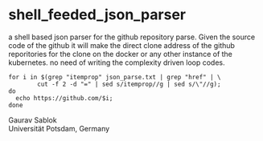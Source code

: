 # shell_feeded_json_parser
a shell based json parser for the github repository parse. Given the source code of the github it will make the direct clone address of the github reporitories for the clone on the docker or any other instance of the kubernetes. no need of writing the complexity driven loop codes. 

```
for i in $(grep "itemprop" json_parse.txt | grep "href" | \
        cut -f 2 -d "=" | sed s/itemprop//g | sed s/\"//g);
do
  echo https://github.com/$i;
done
```
Gaurav Sablok \
Universität Potsdam, Germany
